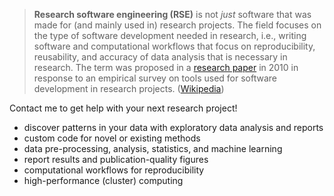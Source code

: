 > **Research software engineering (RSE)** is not *just* software that was made
> for (and mainly used in) research projects. The field focuses on the type of
> software development needed in research, i.e., writing software and
> computational workflows that focus on reproducibility, reusability, and
> accuracy of data analysis that is necessary in research. The term was
> proposed in a [research paper][3] in 2010 in response to an empirical survey
> on tools used for software development in research projects. ([Wikipedia][1])

Contact me to get help with your next research project! 

- discover patterns in your data with exploratory data analysis and reports
- custom code for novel or existing methods
- data pre-processing, analysis, statistics, and machine learning
- report results and publication-quality figures
- computational workflows for reproducibility
- high-performance (cluster) computing


[web surveys]: https://oit.utk.edu/research/websurveys
[1]: https://en.wikipedia.org/wiki/Research_software_engineering
[3]: https://ieeexplore.ieee.org/document/5581551
